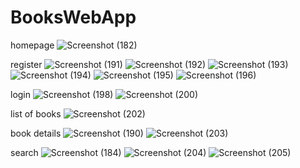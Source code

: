 # BooksWebApp

homepage
![Screenshot (182)](https://user-images.githubusercontent.com/81378094/127915315-b2357d75-18a1-42e6-863d-6b8acae91880.png)

register
![Screenshot (191)](https://user-images.githubusercontent.com/81378094/127915479-2d06a0b6-ae6f-4d14-97fd-e5abc8ccd20c.png)
![Screenshot (192)](https://user-images.githubusercontent.com/81378094/127915580-d66c2023-0aee-4337-86fa-7ad3f4d0315d.png)
![Screenshot (193)](https://user-images.githubusercontent.com/81378094/127915602-36c46cfc-f008-4bc6-8181-a56f628ca7ca.png)
![Screenshot (194)](https://user-images.githubusercontent.com/81378094/127915651-f3c75d25-4906-4ede-a781-4807adc27a28.png)
![Screenshot (195)](https://user-images.githubusercontent.com/81378094/127915684-e686bf4e-8a9e-40f1-81bb-1661baeb5a0c.png)
![Screenshot (196)](https://user-images.githubusercontent.com/81378094/127915701-b98deb93-3813-41f8-b250-30dfacff8dba.png)

login
![Screenshot (198)](https://user-images.githubusercontent.com/81378094/127915760-0f575bdf-e2cf-4711-b9c3-89f381989901.png)
![Screenshot (200)](https://user-images.githubusercontent.com/81378094/127915782-903c08d6-f0dd-44cf-a4fa-3d3717c78291.png)

list of books
![Screenshot (202)](https://user-images.githubusercontent.com/81378094/127915877-9a7f835d-e660-4346-bead-52c4a5489302.png)

book details
![Screenshot (190)](https://user-images.githubusercontent.com/81378094/127915964-1b16c88b-b339-46dd-8fbe-126cfddf99a5.png)
![Screenshot (203)](https://user-images.githubusercontent.com/81378094/127916005-c4f4492c-ac56-4b98-b876-046b18db5bd6.png)

search
![Screenshot (184)](https://user-images.githubusercontent.com/81378094/127915343-3e923d2d-0984-42a5-9aa2-995fb1fdca66.png)
![Screenshot (204)](https://user-images.githubusercontent.com/81378094/127916276-95ef5375-0cd0-408b-9a22-96453f800bc7.png)
![Screenshot (205)](https://user-images.githubusercontent.com/81378094/127916299-f2b18efb-6ef6-4e71-b8a4-b14a3cd40d5c.png)
















